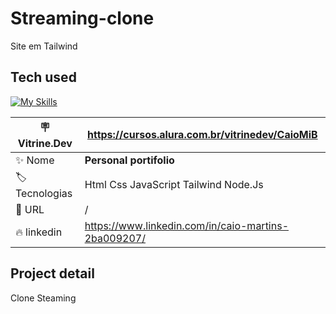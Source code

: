 # Streaming-clone
 Site em Tailwind

 
 <h2>Tech used </h2>
 
[![My Skills](https://skillicons.dev/icons?i=html,css,tailwind,nodejs)](https://skillicons.dev)


| :placard: Vitrine.Dev | https://cursos.alura.com.br/vitrinedev/CaioMiB |
| -------------  | --- |
| :sparkles: Nome        | **Personal portifolio**
| :label: Tecnologias | Html Css JavaScript Tailwind Node.Js
| :rocket: URL         |/
| :fire: linkedin     | https://www.linkedin.com/in/caio-martins-2ba009207/

<!-- Inserir imagem com a #vitrinedev ao final do link -->


## Project detail

Clone Steaming

